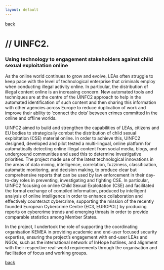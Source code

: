 ```yaml
---
layout: default
---
```


[back](./)
 
# // UINFC2. 

### Using technology to engagement stakeholders against child sexual exploitation online

As the online world continues to grow and evolve, LEAs often struggle to keep pace with the level of technological enterprise that criminals employ when conducting illegal activity online. In particular, the distribution of illegal content online is an increasing concern. New automated tools and techniques are at the centre of the UINFC2 approach to help in the automated identification of such content and then sharing this information with other agencies across Europe to reduce duplication of work and improve their ability to ‘connect the dots’ between crimes committed in the online and offline worlds. 

UINFC2 aimed to build and strengthen the capabilities of LEAs, citizens and EU bodies to strategically combat the distribution of child sexual exploitation (CSE) material online. In order to achieve this, UINFC2 designed, developed and pilot tested a multi-lingual, online platform for automatically detecting online illegal content from social media, blogs, and underground communities and used this to determine investigative priorities. The project made use of the latest technological innovations in the areas of data mining, intelligence, correlation, fuzziness, classification, automatic monitoring, and decision making, to produce clear but comprehensive reports that can be used by law enforcement in their day-to-day roles in preventing, investigating and fighting CSE. In particular, UINFC2 focusing on online Child Sexual Exploitation (CSE) and facilitated the formal exchange of compiled information, produced by intelligent analysis of online intelligence in order to enhance collaboration and effectively counteract cybercrime, supporting the mission of the recently founded European Cybercrime Centre (EC3, EUROPOL) by producing reports on cybercrime trends and emerging threats in order to provide comparable statistics among Member States. 

In the project, I undertook the role of supporting the coordinating organisation KEMEA in providing academic and end-user focused security expertise, ensuring the project’s engagement with end-user LEAs and NGOs, such as the international network of InHope hotlines, and alignment with their respective real-world requirements through the organisation and facilitation of focus and working groups.

 
 [back](./)
